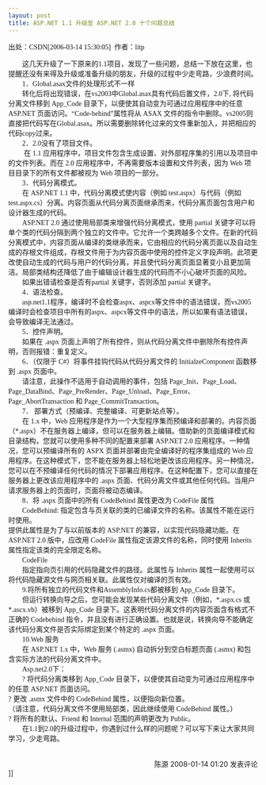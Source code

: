 ```yaml
---
layout: post
title: ASP.NET 1.1 升级至 ASP.NET 2.0 十个问题总结  
---
```

<p><font face="Verdana">出处：CSDN[2006-03-14 15:30:05]&nbsp; 作者：litp&nbsp; </font></p>
<p><font face="Verdana">　　这几天升级了一下原来的1.1项目，发现了一些问题，总结一下放在这里，也提醒还没有来得及升级或准备升级的朋友，升级的过程中少走弯路，少浪费时间。<br />
　　1．Global.asax文件的处理形式不一样<br />
　　转化后将出现错误，在vs2003中Global.asax具有代码后置文件，2.0下, 将代码分离文件移到 App_Code 目录下，以便使其自动变为可通过应用程序中的任意 ASP.NET 页面访问。“Code-behind”属性将从 ASAX 文件的指令中删除。vs2005则直接把代码写在Global.asax。所以需要删除转化过来的文件重新加入，并把相应的代码copy过来。<br />
　　2．2.0没有了项目文件。<br />
　　 在 1.1 应用程序中，项目文件包含生成设置、对外部程序集的引用以及项目中的文件列表。而在 2.0 应用程序中，不再需要版本设置和文件列表，因为 Web 项目目录下的所有文件都被视为 Web 项目的一部分。<br />
　　3．代码分离模式。<br />
　　在 ASP.NET 1.1 中，代码分离模式使内容（例如 test.aspx）与代码（例如 test.aspx.cs）分离。内容页面从代码分离页面继承而来，代码分离页面包含用户和设计器生成的代码。<br />
　　ASP.NET 2.0 通过使用局部类来增强代码分离模式，使用 partial 关键字可以将单个类的代码分隔到两个独立的文件中。它允许一个类跨越多个文件。在新的代码分离模式中，内容页面从编译的类继承而来，它由相应的代码分离页面以及自动生成的存根文件组成，存根文件用于为内容页面中使用的控件定义字段声明。此项更改使自动生成的代码与用户的代码分离，并且使代码分离页面显著变小且更加简洁。局部类结构还降低了由于编辑设计器生成的代码而不小心破坏页面的风险。<br />
　　如果出错请检查是否有partial 关键字，否则添加 partial 关键字。<br />
　　4．语法检查。<br />
　　asp.net1.1程序，编译时不会检查aspx、aspcx等文件中的语法错误，而vs2005编译时会检查项目中所有的aspx、aspcx等文件中的语法，所以如果有语法错误，会导致编译无法通过。<br />
　　5．控件声明。<br />
　　如果在 .aspx 页面上声明了所有控件，则从代码分离文件中删除所有控件声明，否则报错：重复定义。<br />
　　6．（仅限于 C#）将事件挂钩代码从代码分离文件的 InitialzeComponent 函数移到 .aspx 页面中。<br />
　　请注意，此操作不适用于自动调用的事件，包括 Page_Init、Page_Load、Page_DataBind、Page_PreRender、Page_Unload、Page_Error、Page_AbortTransaction 和 Page_CommitTransaction。 <br />
　　7． 部署方式（预编译、完整编译、可更新站点等）。<br />
　　在 1.x 中，Web 应用程序是作为一个大型程序集而预编译和部署的。内容页面（*.aspx）不在服务器上编译，但可以在服务器上编辑。借助新的页面编译模式和目录结构，您就可以使用多种不同的配置来部署 ASP.NET 2.0 应用程序。一种情况，您可以预编译所有的 ASPX 页面并部署由完全编译好的程序集组成的 Web 应用程序。在这种模式下，您不能在服务器上轻松地更改该应用程序。另一种情况，您可以在不预编译任何代码的情况下部署应用程序。在这种配置下，您可以直接在服务器上更改该应用程序中的 .aspx 页面、代码分离文件或其他任何代码。当用户请求服务器上的页面时，页面将被动态编译。<br />
　　8．将 .aspx 页面中的所有 CodeBehind 属性更改为 CodeFile 属性<br />
　　CodeBehind: 指定包含与页关联的类的已编译文件的名称。该属性不能在运行时使用。<br />
提供此属性是为了与以前版本的 ASP.NET 的兼容，以实现代码隐藏功能。在 ASP.NET 2.0 版中，应改用 CodeFile 属性指定该源文件的名称，同时使用 Inherits 属性指定该类的完全限定名称。<br />
　　CodeFile <br />
　　指定指向页引用的代码隐藏文件的路径。此属性与 Inherits 属性一起使用可以将代码隐藏源文件与网页相关联。此属性仅对编译的页有效。<br />
　　9.将所有独立的代码文件和AssemblyInfo.cs都被移到 App_Code 目录下。 <br />
　　但运行转换向导之后，您可能会发现某些代码分离文件（例如，*.aspx.cs 或 *.ascx.vb）被移到 App_Code 目录下。这表明代码分离文件的内容页面含有格式不正确的 Codebehind 指令，并且没有进行正确设置。也就是说，转换向导不能确定该代码分离文件是否实际绑定到某个特定的 .aspx 页面。<br />
　　10.Web 服务<br />
　　在 ASP.NET 1.x 中，Web 服务 (.asmx) 自动拆分到空白标题页面 (.asmx) 和包含实际方法的代码分离文件中。 <br />
　　Asp.net2.0下：<br />
　　? 将代码分离类移到 App_Code 目录下，以便使其自动变为可通过应用程序中的任意 ASP.NET 页面访问。&nbsp; <br />
? 更改 .asmx 文件中的 CodeBehind 属性，以便指向新位置。<br />
（请注意，代码分离文件不使用局部类，因此继续使用 CodeBehind 属性。）&nbsp; <br />
? 将所有的默认、Friend 和 Internal 范围的声明更改为 Public。 <br />
　　在1.1到2.0的升级过程中，你遇到过什么样的问题呢？可以写下来让大家共同学习，少走弯路。 </font></p>
<img src="http://www.cnblogs.com/leavingme/aggbug/1166228.html" width="1" height="1" /><br /><br /><div align="right"><a style="text-decoration: none;" href="http://leavingme.cnblogs.com/" target="_blank">陈源</a> 2008-01-14 01:20 <a href="http://www.cnblogs.com/leavingme/archive/2008/01/14/1166228.html#Feedback" target="_blank" style="text-decoration: none;">发表评论</a></div>]]